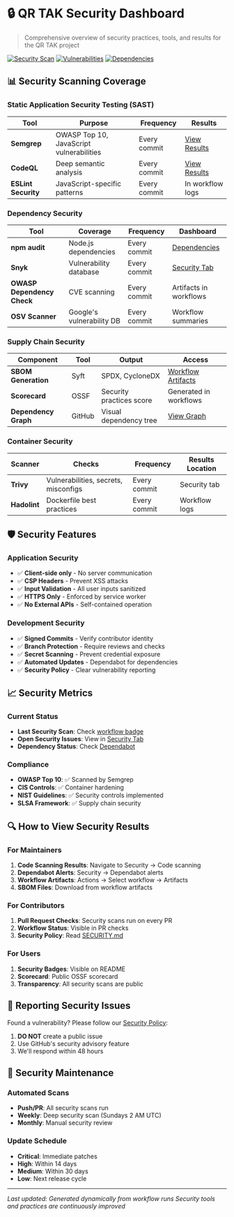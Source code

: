 # 🔒 QR TAK Security Dashboard

> Comprehensive overview of security practices, tools, and results for the QR TAK project

[![Security Scan](https://github.com/joshuafuller/qrtak/actions/workflows/security-enhanced.yml/badge.svg)](https://github.com/joshuafuller/qrtak/actions/workflows/security-enhanced.yml)
[![Vulnerabilities](https://img.shields.io/snyk/vulnerabilities/github/joshuafuller/qrtak?label=vulnerabilities)](https://github.com/joshuafuller/qrtak/security)
[![Dependencies](https://img.shields.io/librariesio/github/joshuafuller/qrtak?label=dependencies)](https://github.com/joshuafuller/qrtak/network/dependencies)

## 📊 Security Scanning Coverage

### Static Application Security Testing (SAST)

| Tool | Purpose | Frequency | Results |
|------|---------|-----------|---------|
| **Semgrep** | OWASP Top 10, JavaScript vulnerabilities | Every commit | [View Results](https://github.com/joshuafuller/qrtak/security/code-scanning) |
| **CodeQL** | Deep semantic analysis | Every commit | [View Results](https://github.com/joshuafuller/qrtak/security/code-scanning) |
| **ESLint Security** | JavaScript-specific patterns | Every commit | In workflow logs |

### Dependency Security

| Tool | Coverage | Frequency | Dashboard |
|------|----------|-----------|-----------|
| **npm audit** | Node.js dependencies | Every commit | [Dependencies](https://github.com/joshuafuller/qrtak/network/dependencies) |
| **Snyk** | Vulnerability database | Every commit | [Security Tab](https://github.com/joshuafuller/qrtak/security/dependabot) |
| **OWASP Dependency Check** | CVE scanning | Every commit | Artifacts in workflows |
| **OSV Scanner** | Google's vulnerability DB | Every commit | Workflow summaries |

### Supply Chain Security

| Component | Tool | Output | Access |
|-----------|------|--------|--------|
| **SBOM Generation** | Syft | SPDX, CycloneDX | [Workflow Artifacts](https://github.com/joshuafuller/qrtak/actions) |
| **Scorecard** | OSSF | Security practices score | Generated in workflows |
| **Dependency Graph** | GitHub | Visual dependency tree | [View Graph](https://github.com/joshuafuller/qrtak/network/dependencies) |

### Container Security

| Scanner | Checks | Frequency | Results Location |
|---------|--------|-----------|------------------|
| **Trivy** | Vulnerabilities, secrets, misconfigs | Every commit | Security tab |
| **Hadolint** | Dockerfile best practices | Every commit | Workflow logs |

## 🛡️ Security Features

### Application Security
- ✅ **Client-side only** - No server communication
- ✅ **CSP Headers** - Prevent XSS attacks
- ✅ **Input Validation** - All user inputs sanitized
- ✅ **HTTPS Only** - Enforced by service worker
- ✅ **No External APIs** - Self-contained operation

### Development Security
- ✅ **Signed Commits** - Verify contributor identity
- ✅ **Branch Protection** - Require reviews and checks
- ✅ **Secret Scanning** - Prevent credential exposure
- ✅ **Automated Updates** - Dependabot for dependencies
- ✅ **Security Policy** - Clear vulnerability reporting

## 📈 Security Metrics

### Current Status
- **Last Security Scan**: Check [workflow badge](https://github.com/joshuafuller/qrtak/actions/workflows/security-enhanced.yml)
- **Open Security Issues**: View in [Security Tab](https://github.com/joshuafuller/qrtak/security)
- **Dependency Status**: Check [Dependabot](https://github.com/joshuafuller/qrtak/security/dependabot)

### Compliance
- **OWASP Top 10**: ✅ Scanned by Semgrep
- **CIS Controls**: ✅ Container hardening
- **NIST Guidelines**: ✅ Security controls implemented
- **SLSA Framework**: ✅ Supply chain security

## 🔍 How to View Security Results

### For Maintainers
1. **Code Scanning Results**: Navigate to Security → Code scanning
2. **Dependabot Alerts**: Security → Dependabot alerts
3. **Workflow Artifacts**: Actions → Select workflow → Artifacts
4. **SBOM Files**: Download from workflow artifacts

### For Contributors
1. **Pull Request Checks**: Security scans run on every PR
2. **Workflow Status**: Visible in PR checks
3. **Security Policy**: Read [SECURITY.md](../SECURITY.md)

### For Users
1. **Security Badges**: Visible on README
2. **Scorecard**: Public OSSF scorecard
3. **Transparency**: All security scans are public

## 🚨 Reporting Security Issues

Found a vulnerability? Please follow our [Security Policy](../SECURITY.md):
1. **DO NOT** create a public issue
2. Use GitHub's security advisory feature
3. We'll respond within 48 hours

## 📅 Security Maintenance

### Automated Scans
- **Push/PR**: All security scans run
- **Weekly**: Deep security scan (Sundays 2 AM UTC)
- **Monthly**: Manual security review

### Update Schedule
- **Critical**: Immediate patches
- **High**: Within 14 days
- **Medium**: Within 30 days
- **Low**: Next release cycle

---

*Last updated: Generated dynamically from workflow runs*
*Security tools and practices are continuously improved*